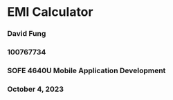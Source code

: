 # EMI Calculator
### David Fung
### 100767734
### SOFE 4640U Mobile Application Development
### October 4, 2023
